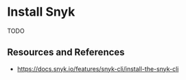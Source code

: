 # Install Snyk

TODO

## Resources and References

- https://docs.snyk.io/features/snyk-cli/install-the-snyk-cli

